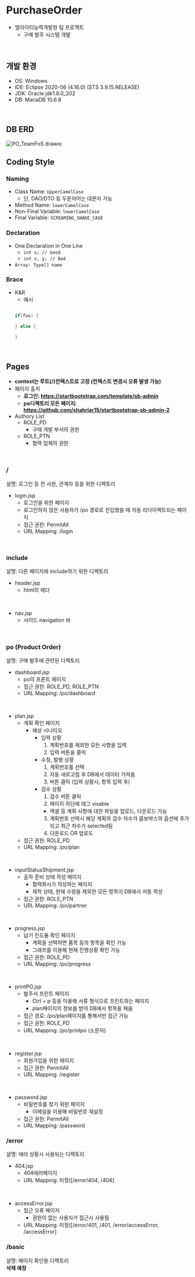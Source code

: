 # PurchaseOrder
- 엠아이티능력개발원 팀 프로젝트
  + 구매 발주 시스템 개발
<br>

## 개발 환경
- OS: Windows
- IDE: Eclipse 2020-06 (4.16.0) (STS 3.9.15.RELEASE)
- JDK: Oracle jdk1.8.0_202
- DB: MariaDB 10.6.8
<br>

## DB ERD
![PO_TeamFoS drawio](https://user-images.githubusercontent.com/106382062/174935671-7f969a14-b447-4c94-b2d9-40cc937dc8c3.png)
<br>

## Coding Style

### Naming
- Class Name: `UpperCamelCase`
  + 단, DAO/DTO 등 두문자어는 대문자 가능
- Method Name: `lowerCamelCase`
- Non-Final Variable: `lowerCamelCase`
- Final Variable: `SCREAMING_SNAKE_CASE`

### Declaration
  - One Declaration in One Line
    + `int x; // Good`
    + `int x, y; // Bad`
  - `Array: Type[] name`
  
### Brace
  - K&R
  	+ 예시
  	```java
  	
  	if(foo) {
  	
  	} else {
  	
  	}
  	
  	```
<br>

## Pages
  - **context는 루트(/)컨텍스트로 고정 (컨텍스트 변경시 오류 발생 가능)**
  - 페이지 출처
    + **로그인: https://startbootstrap.com/template/sb-admin**
    + **po디렉토리 모든 페이지: https://github.com/shahriar15/startbootstrap-sb-admin-2**
  - Authory List
    + ROLE_PD
      * 구매 개발 부서의 권한
    + ROLE_PTN
      * 협력 업체의 권한
<br>

  ### /
  설명: 로그인 등 전 사원, 관계자 등을 위한 디렉토리
  - login.jsp
    + 로그인을 위한 페이지
    + 로그인하지 않은 사용자가 /po 경로로 진입했을 때 자동 리다이렉트되는 페이지
    + 접근 권한: PermitAll
    + URL Mapping: /login
<br>

  ### include
  설명: 다른 페이지에 include하기 위한 디렉토리
  - header.jsp
    + html의 헤더
<br>

  - nav.jsp
    + 사이드 navigation 바
<br>

  ### po (Product Order)
  설명: 구매 발주에 관련된 디렉토리
  - dashboard.jsp
    + po의 프론트 페이지
    + 접근 권한: ROLE_PD, ROLE_PTN
    + URL Mapping: /po/dashboard
<br>

  - plan.jsp
    + 계획 확인 페이지
      * 예상 시나리오
        - 입력 상황
          1. 계획번호를 제외한 모든 사항을 입력
          2. 입력 버튼을 클릭
        - 수정, 발행 상황
          1. 계획번호를 선택
          2. 자동 새로고침 후 DB에서 데이터 가져옴
          3. 버튼 클릭 (입력 상황시, 항목 입력 후)
        - 검수 상황
          1. 검수 버튼 클릭
          2. 페이지 하단에 태그 visable 
            + 엑셀 등 계획 사항에 대한 파일을 업로드, 다운로드 가능
          3. 계획번호 선택시 해당 계획의 검수 차수가 콤보박스의 옵션에 추가되고
            최근 차수가 selected됨
          4. 다운로드 OR 업로드
    + 접근 권한: ROLE_PD
    + URL Mapping: /po/plan
<br>

  - inputStatusShipment.jsp
    + 출하 준비 상태 작성 페이지
      * 협력회사가 작성하는 페이지
      * 제작 상태, 현재 수량을 제외한 모든 항목이 DB에서 자동 작성
    + 접근 권한: ROLE_PTN
    + URL Mapping: /po/partner
<br>

  - progress.jsp
    + 납기 진도율 확인 페이지
      * 계획을 선택하면 품목 등의 항목을 확인 가능
      * 그래프를 이용해 현재 진행상황 확인 가능
    + 접근 권한: ROLE_PD
    + URL Mapping: /po/progress
<br>

  - printPO.jsp
    + 발주서 프린트 페이지
      * Ctrl + p 등을 이용해 서류 형식으로 프린트하는 페이지
      * plan페이지의 정보를 받아 DB에서 항목을 채움
    + 접근 경로: /po/plan페이지를 통해서만 접근 가능 
    + 접근 권한: ROLE_PD
    + URL Mapping: /po/printpo (소문자)
<br>

  - register.jsp
    + 회원가입을 위한 페이지
    + 접근 권한: PermitAll
    + URL Mapping: /register
<br>

  - password.jsp
    + 비밀번호를 찾기 위한 페이지
      * 이메일을 이용해 비밀번호 재설정
    + 접근 권한: PermitAll
    + URL Mapping: /password

  ### /error
  설명: 에러 상황시 사용되는 디렉토리
  - 404.jsp
    + 404에러페이지
    + URL Mapping: 미정(\[/error/404, /404]
<br>

  - accessError.jsp
    + 접근 오류 페이지
      * 권한이 없는 사용자가 접근시 사용됨
    + URL Mapping: 미정(\[/error/401, /401, /error/accessError, /accessError]

  ### /basic
  설명: 페이지 확인용 디렉토리  
    **삭제 예정**

